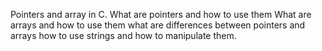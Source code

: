 Pointers and array in C.
What are pointers and how to use them
What are arrays and how to use them
what are differences between pointers and arrays
how to use strings and how to manipulate them.
